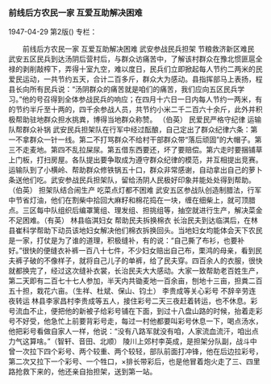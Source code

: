 ### 前线后方农民一家  互爱互助解决困难

1947-04-29
第2版()
专栏：

　　前线后方农民一家
    互爱互助解决困难
            武安参战民兵担架  节粮救济新区难民
    武安五区民兵到达汤阴后营村后，与群众访痛苦中，了解该村群众在豫北惯匪扈全禄的剥削敲榨下，弄得十室九空，难以度日，民兵们立即掀起每人节约二两米的民爱民运动，一共节约五天，合计二百多斤，群众大为感动。县指挥部马上表扬，程县长向所有民兵说：“汤阴群众的痛苦就是咱们的痛苦，我们应向五区民兵学习。”他的号召得到全体参战民兵的响应；在四月十六日一日内每人节约一两米，有的节约半斤至十两的，四千余参战人员，共节约小米二千二百六十余斤，此外并积极帮助驻地群众担水挑粪，博得当地群众称赞。
                                                  （伯英）
            民爱民严格守纪律  运输队帮群众补锅
    武安民兵担架队在行军中经过酝酿，自己定出了群众纪律六条：第一不拿群众一针一线。第二不打骂群众不给村干部群众带“落后顽固”的大帽子。第三不走麦地。第四不乱拉屎尿。第五借东西要还，坏了要赔偿。第六走时要捆铺草上门板，打扫房屋。各队提出要争取成为遵守群众纪律的模范，并互相提出竞赛。运输队到了小横岭、帮助群众修铁锅五十口，群众非常感谢，自动拿出自己的萝卜条送他们吃。武安参战民兵担架队，留给汤阴人民极好印象并能处处得到帮助。（伯英）
            担架队结合闹生产  吃菜点灯都不困难
    武安五区参战队创造制腊法，行军中节省灯油，他们在割柴中拾回大麻籽和棉花捣在一块，缠在细柴上，就可顶腊点。三区每中队组织后编罩篱组、理发组、担挑组等，抽空就进行生产，解决菜金不足困难。（有英）
            林县临淇妇女  帮助民夫拆换棉衣
    长治民夫到达临淇后，在林县崔科学帮助下动员该地妇女解决他们棉衣拆换回头。当地妇女均能体会天下农民是一家，打仗是为了谁的道理，积极缝补，有的说：“自己撕了布衫，也要补好。”很快的便缝衣补裤一百八十七件，不少妇女赔出自己布，栗鸿的母亲，看到民夫裤子破的不像样子，就将自己儿子的单裤，给了民夫穿。四百余人的衣服，很快就都换完了，经过这次缝补衣裳，长治民夫大大感动。大家一致帮助老百姓生产，第二天即有二百七十七人参加，半天内共锄麦地一百余亩，刨地十三亩，担粪二百五十担，栽花六亩。（生祥、杜斌、保山、钧土）
            李贵成等关心彩号  不辞辛劳连夜转运
    林县李家昌村李贵成等五人，接住彩号二天三夜赶着转运，也不休息。彩号流血不止，便把他的新被子给彩号铺在下面，到过十八盘山路的时候，抬着走彩号不好受，他急忙上前要背彩号走，每过一村他都要叫彩号休息一下，喝点汤水，他把彩号看做自家人一样，他说：“没有八路军就没有咱，人家流血流汗，咱出点力气这算啥。”（智轩、音田、北顺）
    陵川上郊村李英成，是担架分队副，战斗中曾一次拉下四个彩号、两个较重、两个较轻，部队前面打冲锋，他在后边拉彩号，第二次又拉下一个彩号、一个牲口，×排长带彩后，也是他冒着炮火走了三、四里路抢救下来的，他还亲自抬担架，送到第一站。
